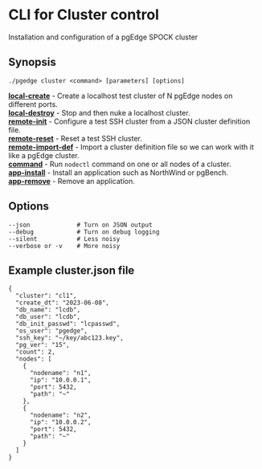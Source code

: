 # CLI for Cluster control
Installation and configuration of a pgEdge SPOCK cluster

## Synopsis
    ./pgedge cluster <command> [parameters] [options]   

[**local-create**](doc/cluster-local-create.md)   - Create a localhost test cluster of N pgEdge nodes on different ports.<br>
[**local-destroy**](doc/cluster-local-destroy.md) - Stop and then nuke a localhost cluster.<br>
[**remote-init**](doc/cluster-remote-init.md)     - Configure a test SSH cluster from a JSON cluster definition file.<br>
[**remote-reset**](doc/cluster-remote-reset.md)   - Reset a test SSH cluster.<br>
[**remote-import-def**](doc/cluster-remote-import-def.md)  - Import a cluster definition file so we can work with it like a pgEdge cluster.<br>
[**command**](doc/cluster-command.md)             - Run `nodectl` command on one or all nodes of a cluster.<br>
[**app-install**](doc/cluster-app-install.md)     - Install an application such as NorthWind or pgBench.<br>
[**app-remove**](doc/cluster-app-remove.md)       - Remove an application.<br>

## Options
    --json             # Turn on JSON output
    --debug            # Turn on debug logging
    --silent           # Less noisy
    --verbose or -v    # More noisy

## Example cluster.json file
```
{
  "cluster": "cl1",
  "create_dt": "2023-06-08",
  "db_name": "lcdb",
  "db_user": "lcdb",
  "db_init_passwd": "lcpasswd",
  "os_user": "pgedge",
  "ssh_key": "~/key/abc123.key",
  "pg_ver": "15",
  "count": 2,
  "nodes": [
    {
      "nodename": "n1",
      "ip": "10.0.0.1",
      "port": 5432,
      "path": "~"
    },
    {
      "nodename": "n2",
      "ip": "10.0.0.2",
      "port": 5432,
      "path": "~"
    }
  ]
}
```
